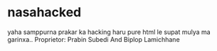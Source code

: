 # nasahacked
yaha samppurna prakar ka hacking haru pure html le supat mulya ma garinxa..
Proprietor: Prabin Subedi And Biplop Lamichhane
